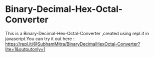# Binary-Decimal-Hex-Octal-Converter
This is a Binary-Decimal-Hex-Octal-Converter ,created using repl.it in javascript.You can try it out here : https://repl.it/@SubhamMitra/BinaryDecimalHexOctal-Converter?lite=1&outputonly=1
